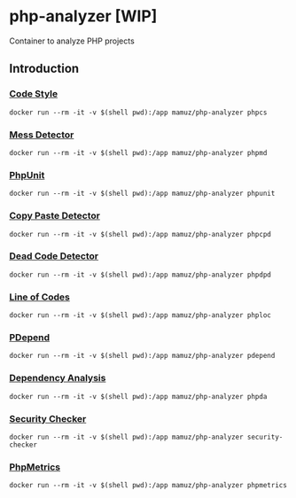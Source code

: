 # php-analyzer [WIP]

Container to analyze PHP projects

## Introduction

### [Code Style](https://github.com/squizlabs/PHP_CodeSniffer)

`docker run --rm -it -v $(shell pwd):/app mamuz/php-analyzer phpcs`

### [Mess Detector](https://github.com/phpmd/phpmd)

`docker run --rm -it -v $(shell pwd):/app mamuz/php-analyzer phpmd`

### [PhpUnit](https://github.com/sebastianbergmann/phpunit)

`docker run --rm -it -v $(shell pwd):/app mamuz/php-analyzer phpunit`

### [Copy Paste Detector](https://github.com/sebastianbergmann/phpcpd)

`docker run --rm -it -v $(shell pwd):/app mamuz/php-analyzer phpcpd`

### [Dead Code Detector](https://github.com/sebastianbergmann/phpdcd)

`docker run --rm -it -v $(shell pwd):/app mamuz/php-analyzer phpdpd`

### [Line of Codes](https://github.com/sebastianbergmann/phploc)

`docker run --rm -it -v $(shell pwd):/app mamuz/php-analyzer phploc`

### [PDepend](https://github.com/pdepend/pdepend)

`docker run --rm -it -v $(shell pwd):/app mamuz/php-analyzer pdepend`

### [Dependency Analysis](https://github.com/mamuz/PhpDependencyAnalysis)

`docker run --rm -it -v $(shell pwd):/app mamuz/php-analyzer phpda`

### [Security Checker](https://github.com/sensiolabs/security-checker)

`docker run --rm -it -v $(shell pwd):/app mamuz/php-analyzer security-checker`

### [PhpMetrics](https://github.com/phpmetrics/PhpMetrics)

`docker run --rm -it -v $(shell pwd):/app mamuz/php-analyzer phpmetrics`
